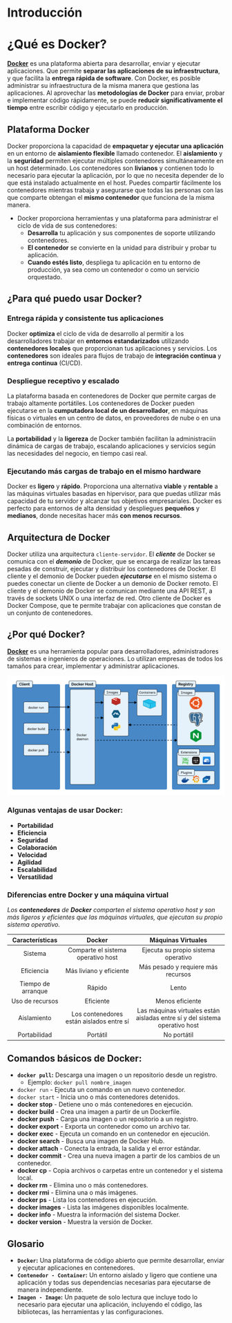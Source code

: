 # Introducción
# ¿Qué es Docker?
**[Docker](https://www.docker.com/)** es una plataforma abierta para desarrollar, enviar y ejecutar aplicaciones. Que permite **separar las aplicaciones de su infraestructura**, y que facilita la **entrega rápida de software**. Con Docker, es posible administrar su infraestructura de la misma manera que gestiona las aplicaciones. Al aprovechar las **metodologías de Docker** para enviar, probar e implementar código rápidamente, se puede **reducir significativamente el tiempo** entre escribir código y ejecutarlo en producción.
## Plataforma Docker
Docker proporciona la capacidad de **empaquetar y ejecutar una aplicación** en un entorno de **aislamiento flexible** llamado contenedor. El **aislamiento** y la **seguridad** permiten ejecutar múltiples contenedores simultáneamente en un host determinado. Los contenedores son **livianos** y contienen todo lo necesario para ejecutar la aplicación, por lo que no necesita depender de lo que está instalado actualmente en el host. Puedes compartir fácilmente los contenedores mientras trabaja y asegurarse que todas las personas con las que comparte obtengan el **mismo contenedor** que funciona de la misma manera.

- Docker proporciona herramientas y una plataforma para administrar el ciclo de vida de sus contenedores:
  - **Desarrolla** tu aplicación y sus componentes de soporte utilizando contenedores.
  - **El contenedor** se convierte en la unidad para distribuir y probar tu aplicación.
  - **Cuando estés listo**, despliega tu aplicación en tu entorno de producción, ya sea como un contenedor o como un servicio orquestado.

## ¿Para qué puedo usar Docker?
### **Entrega rápida y consistente tus aplicaciones**
Docker **optimiza** el ciclo de vida de desarrollo al permitir a los desarrolladores trabajar en **entornos estandarizados** utilizando **contenedores locales** que proporcionan tus aplicaciones y servicios. Los **contenedores** son ideales para flujos de trabajo de **integración continua** y **entrega continua** (CI/CD).
### Despliegue receptivo y escalado
La plataforma basada en contenedores de Docker que permite cargas de trabajo altamente portátiles. Los contenedores de Docker pueden ejecutarse en la **cumputadora local de un desarrollador**, en máquinas físicas o virtuales en un centro de datos, en proveedores de nube o en una combinación de entornos.

La **portabilidad** y la **ligereza** de Docker también facilitan la administraciín dinámica de cargas de trabajo, escalando aplicaciones y servicios según las necesidades del negocio, en tiempo casi real.
### Ejecutando más cargas de trabajo en el mismo hardware
Docker es **ligero** y **rápido**. Proporciona una alternativa **viable** y **rentable** a las máquinas virtuales basadas en hipervisor, para que puedas utilizar más capacidad de tu servidor y alcanzar tus objetivos empresariales. Docker es perfecto para entornos de alta densidad y despliegues **pequeños** y **medianos**, donde necesitas hacer más **con menos recursos**.

## Arquitectura de Docker
Docker utiliza una arquitectura `cliente-servidor`. El _**cliente**_ de Docker se comunica con el _**demonio**_ de Docker, que se encarga de realizar las tareas pesadas de construir, ejecutar y distribuir los contenedores de Docker. El cliente y el demonio de Docker pueden _**ejecutarse**_ en el mismo sistema o puedes conectar un cliente de Docker a un demonio de Docker remoto. El cliente y el demonio de Docker se comunican mediante una API REST, a través de sockets UNIX o una interfaz de red. Otro cliente de Docker es Docker Compose, que te permite trabajar con aplicaciones que constan de un conjunto de contenedores.

## ¿Por qué Docker?
**[Docker](https://www.docker.com/)** es una herramienta popular para desarrolladores, administradores de sistemas e ingenieros de operaciones. Lo utilizan empresas de todos los tamaños para crear, implementar y administrar aplicaciones.

![Alt text](assets/Architecture.svg)

### Algunas ventajas de usar Docker:

- **Portabilidad**
- **Eficiencia**
- **Seguridad**
- **Colaboración** 
- **Velocidad**
- **Agilidad**
- **Escalabilidad**
- **Versatilidad**

### Diferencias entre Docker y una máquina virtual

_Los **contenedores** de **Docker** comparten el sistema operativo host y son más ligeros y eficientes que las máquinas virtuales, que ejecutan su propio sistema operativo._

| **Características** | **Docker** | **Máquinas Virtuales** |
| :--: | :--: | :--: |
| Sistema | Comparte el sistema operativo host | Ejecuta su propio sistema operativo |
| Eficiencia | Más liviano y eficiente | Más pesado y requiere más recursos |
| Tiempo de arranque | Rápido | Lento |
| Uso de recursos | Eficiente | Menos eficiente |
| Aislamiento | Los contenedores están aislados entre sí | Las máquinas virtuales están aisladas entre sí y del sistema operativo host |
| Portabilidad | Portátil | No portátil |

## Comandos básicos de Docker:

- **`docker pull`:** Descarga una imagen o un repositorio desde un registro.
  - Ejemplo: `docker pull nombre_imagen`
- `docker run` - Ejecuta un comando en un nuevo contenedor.
- `docker start` - Inicia uno o más contenedores detenidos.
- **docker stop** - Detiene uno o más contenedores en ejecución.
- **docker build** - Crea una imagen a partir de un Dockerfile.
- **docker push** - Carga una imagen o un repositorio a un registro.
- **docker export** - Exporta un contenedor como un archivo tar.
- **docker exec** - Ejecuta un comando en un contenedor en ejecución.
- **docker search** - Busca una imagen de Docker Hub.
- **docker attach** - Conecta la entrada, la salida y el error estándar.
- **docker commit** - Crea una nueva imagen a partir de los cambios de un contenedor.
- **docker cp** - Copia archivos o carpetas entre un contenedor y el sistema local.
- **docker rm** - Elimina uno o más contenedores.
- **docker rmi** - Elimina una o más imágenes.
- **docker ps** - Lista los contenedores en ejecución.
- **docker images** - Lista las imágenes disponibles localmente.
- **docker info** - Muestra la información del sistema Docker.
- **docker version** - Muestra la versión de Docker.

## Glosario
- **`Docker`:** Una plataforma de código abierto que permite desarrollar, enviar y ejecutar aplicaciones en contenedores.
- **`Contenedor - Container`:** Un entorno aislado y ligero que contiene una aplicación y todas sus dependencias necesarias para ejecutarse de manera independiente.
- **`Imagen - Image`:** Un paquete de solo lectura que incluye todo lo necesario para ejecutar una aplicación, incluyendo el código, las bibliotecas, las herramientas y las configuraciones.

